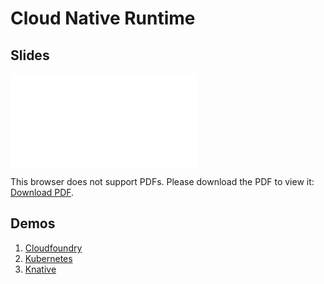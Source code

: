 # Cloud Native Runtime

## Slides

<embed src="slides.pdf">
    <p>This browser does not support PDFs. Please download the PDF to view it: <a href="slides.pdf">Download PDF</a>.</p>
</embed>


## Demos

1. [Cloudfoundry](demo/01-cf/README)
1. [Kubernetes](demo/02-k8s/README)
1. [Knative](demo/03-knative/README)
